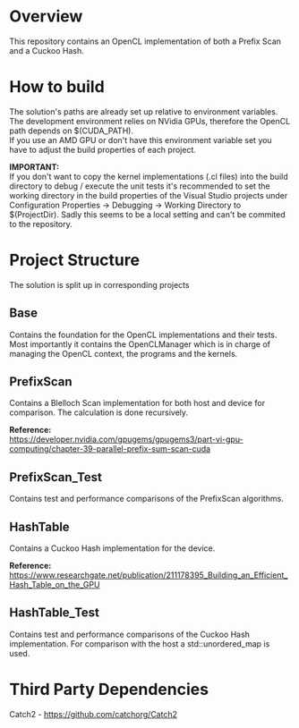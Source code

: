 
# Overview

This repository contains an OpenCL implementation of both a Prefix Scan and a Cuckoo Hash.

# How to build

The solution's paths are already set up relative to environment variables.    
The development environment relies on NVidia GPUs, therefore the OpenCL path depends on $(CUDA_PATH).    
If you use an AMD GPU or don't have this environment variable set you have to adjust the build properties of each project.

**IMPORTANT:**    
If you don't want to copy the kernel implementations (.cl files) into the build directory to debug / execute the unit tests it's recommended to set the 
working directory in the build properties of the Visual Studio projects under Configuration Properties -> Debugging -> Working Directory to $(ProjectDir).
Sadly this seems to be a local setting and can't be commited to the repository.

# Project Structure
The solution is split up in corresponding projects

## Base

Contains the foundation for the OpenCL implementations and their tests. Most importantly it contains the OpenCLManager which is in charge of managing the OpenCL context, the programs and the kernels.

## PrefixScan

Contains a Blelloch Scan implementation for both host and device for comparison. The calculation is done recursively.

**Reference:**    
https://developer.nvidia.com/gpugems/gpugems3/part-vi-gpu-computing/chapter-39-parallel-prefix-sum-scan-cuda

## PrefixScan_Test

Contains test and performance comparisons of the PrefixScan algorithms.

## HashTable

Contains a Cuckoo Hash implementation for the device.

**Reference:**    
https://www.researchgate.net/publication/211178395_Building_an_Efficient_Hash_Table_on_the_GPU

## HashTable_Test

Contains test and performance comparisons of the Cuckoo Hash implementation. For comparison with the host a std::unordered_map is used.

# Third Party Dependencies

Catch2 - https://github.com/catchorg/Catch2
